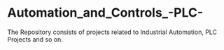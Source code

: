 # Automation_and_Controls_-PLC-
The Repository consists of projects related to Industrial Automation, PLC Projects and so on. 
